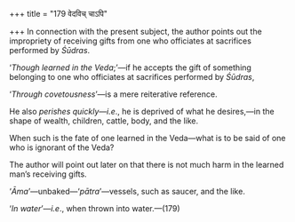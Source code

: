 +++
title = "179 वेदविच् चाऽपि"

+++
In connection with the present subject, the author points out the
impropriety of receiving gifts from one who officiates at sacrifices
performed by *Śūdras*.

‘*Though learned in the Veda*;’—if he accepts the gift of something
belonging to one who officiates at sacrifices performed by *Śūdras*,

‘*Through covetousness*’—is a mere reiterative reference.

He also *perishes quickly*—*i.e*., he is deprived of what he desires,—in
the shape of wealth, children, cattle, body, and the like.

When such is the fate of one learned in the Veda—what is to be said of
one who is ignorant of the Veda?

The author will point out later on that there is not much harm in the
learned man’s receiving gifts.

‘*Āma*’—unbaked—‘*pātra*’—vessels, such as saucer, and the like.

‘*In water*’—*i.e*., when thrown into water.—(179)


